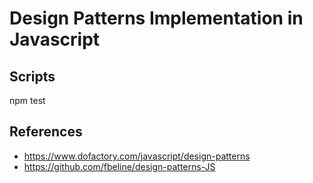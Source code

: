 # Design Patterns Implementation in Javascript

## Scripts

npm test

## References

- https://www.dofactory.com/javascript/design-patterns
- https://github.com/fbeline/design-patterns-JS
